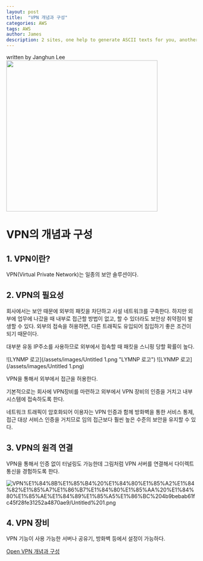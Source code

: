```yaml
---
layout: post
title:  "VPN 개념과 구성"
categories: AWS
tags: AWS
author: James
description: 2 sites, one help to generate ASCII texts for you, another have lots of ASCII pics.
---
```

written by Janghun Lee <img src = "https://images.unsplash.com/photo-1581093804475-577d72e38aa0?ixid=MnwxMjA3fDB8MHxwaG90by1wYWdlfHx8fGVufDB8fHx8&ixlib=rb-1.2.1&auto=format&fit=crop&w=750&q=80" width="400px">



# VPN의 개념과 구성

## 1. VPN이란?

VPN(Virtual Private Network)는 일종의 보안 솔루션이다.

## 2. VPN의 필요성

회사에서는 보안 때문에 외부의 패킷을 차단하고 사설 네트워크를 구축한다. 하지만 외부에 업무에 나갔을 때 내부로 접근할 방법이 없고, 할 수 있더라도 보안상 취약점이 발생할 수 있다. 외부의 접속을 허용하면, 다른 트래픽도 유입되어 침입하기 좋은 조건이 되기 때문이다.

대부분 유동 IP주소를 사용하므로 외부에서 접속할 때 패킷을 스니핑 당할 확률이 높다.

![LYNMP 로고](/assets/images/Untitled 1.png "LYMNP 로고")
![LYNMP 로고](/assets/images/Untitled 1.png)


VPN을 통해서 외부에서 접근을 허용한다.

기본적으로는 회사에 VPN장비를 마련하고 외부에서 VPN 장비의 인증을 거치고 내부 시스템에 접속하도록 한다.

네트워크 트래픽이 암호화되어 이용자는 VPN 인증과 함께 방화벽을 통한 서비스 통제, 접근 대상 서비스 인증을 거치므로 임의 접근보다 훨씬 높은 수준의 보안을 유지할 수 있다.

## 3. VPN의 원격 연결

VPN을 통해서 인증 없이 터널링도 가능한데 그림처럼 VPN 서버를 연결해서 다이렉트 통신을 경험하도록 한다.

![VPN%E1%84%8B%E1%85%B4%20%E1%84%80%E1%85%A2%E1%84%82%E1%85%A7%E1%86%B7%E1%84%80%E1%85%AA%20%E1%84%80%E1%85%AE%E1%84%89%E1%85%A5%E1%86%BC%204b9bebab61fc45f28fe31252a4870ae9/Untitled%201.png](VPN%E1%84%8B%E1%85%B4%20%E1%84%80%E1%85%A2%E1%84%82%E1%85%A7%E1%86%B7%E1%84%80%E1%85%AA%20%E1%84%80%E1%85%AE%E1%84%89%E1%85%A5%E1%86%BC%204b9bebab61fc45f28fe31252a4870ae9/Untitled%201.png)

## 4. VPN 장비

VPN 기능이 사용 가능한 서버나 공유기, 방화벽 등에서 설정이 가능하다.

[Open VPN 개념과 구성](https://www.notion.so/Open-VPN-e84cf36080144273a8ea88d27e0c8c3c)

